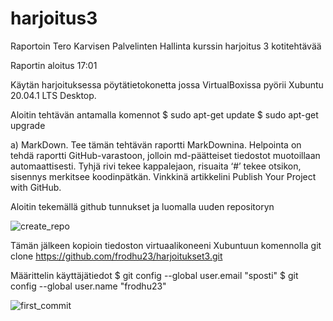 # harjoitus3
Raportoin Tero Karvisen Palvelinten Hallinta kurssin harjoitus 3 kotitehtävää

Raportin aloitus 17:01

Käytän harjoituksessa pöytätietokonetta jossa VirtualBoxissa pyörii Xubuntu 20.04.1 LTS Desktop.

Aloitin tehtävän antamalla komennot
$ sudo apt-get update
$ sudo apt-get upgrade

a) MarkDown. Tee tämän tehtävän raportti MarkDownina. Helpointa on tehdä raportti GitHub-varastoon, jolloin md-päätteiset tiedostot muotoillaan automaattisesti. Tyhjä rivi tekee kappalejaon, risuaita ‘#’ tekee otsikon, sisennys merkitsee koodinpätkän. Vinkkinä artikkelini Publish Your Project with GitHub.

Aloitin tekemällä github tunnukset ja luomalla uuden repositoryn

![create_repo](https://user-images.githubusercontent.com/74610221/99412087-04f60100-28fd-11eb-80f0-3148ce6c4143.PNG)

Tämän jälkeen kopioin tiedoston virtuaalikoneeni Xubuntuun komennolla
git clone https://github.com/frodhu23/harjoitukset3.git

Määrittelin käyttäjätiedot
$ git config --global user.email "sposti"
$ git config --global user.name "frodhu23"

![first_commit](https://user-images.githubusercontent.com/74610221/99412698-b1d07e00-28fd-11eb-8873-1bb447649fb4.PNG)
